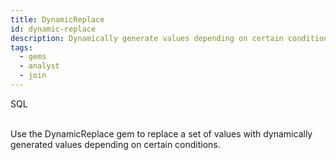 ```yaml
---
title: DynamicReplace
id: dynamic-replace
description: Dynamically generate values depending on certain conditions
tags:
  - gems
  - analyst
  - join
---
```


<span class="badge">SQL</span><br/><br/>

Use the DynamicReplace gem to replace a set of values with dynamically generated values depending on certain conditions.
